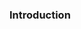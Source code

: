 <!--AUTOMATICALLY GENERATED
**********************************************************************
*                                                                    *
*    This file was automatically generated by copying                *
*    'content/notes/crs/intro.md'. If you want to manually           *
*    overwrite it, you have to remove this whole comment.            *
*    Otherwise, it will be overwritten the next time any change      *
*    happens in the notes.                                           *
*                                                                    *
**********************************************************************
-->

### Introduction

